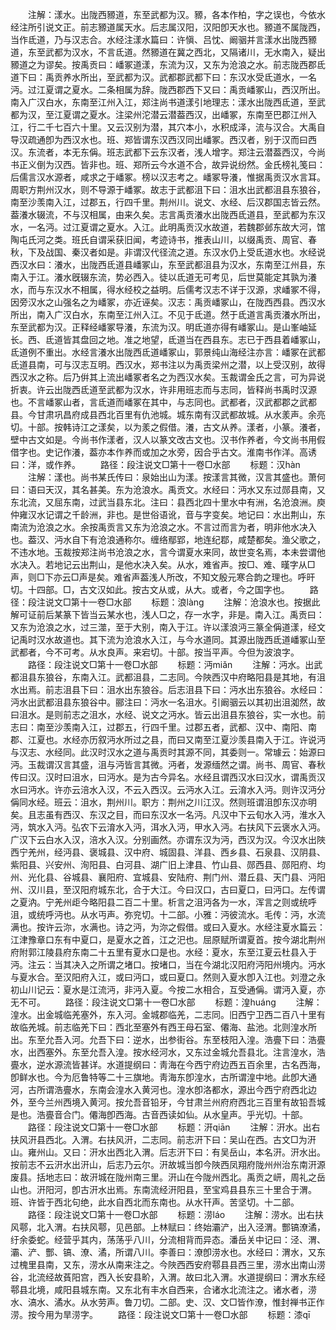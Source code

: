<!-- { "loadSidebar": true } -->
　　注解：漾水。出陇西豲道，东至武都为汉。豲，各本作柏，字之误也，今依水经注所引说文正。前志豲道属天水。后志属汉阳，汉阳卽天水也。豲道不属陇西，当作氐道，乃与汉志合。水经注漾水篇曰：许愼、吕忱、阚骃并言漾水出陇西豲道，东至武都为汉水，不言氐道。然豲道在冀之西北，又隔诸川，无水南入，疑出豲道之为谬矣。按禹贡曰：嶓冢道漾，东流为汉，又东为沧浪之水。前志陇西郡氐道下曰：禹贡养水所出，至武都为汉。武都郡武都下曰：东汉水受氐道水，一名沔。过江夏谓之夏水。二条相属为辞。陇西郡西下又曰：禹贡嶓冢山，西汉所出。南入广汉白水，东南至江州入江，郑注尚书道漾引地理志：漾水出陇西氐道，至武都为汉，至江夏谓之夏水。注梁州沱潜云潜葢西汉，出嶓冢，东南至巴郡江州入江，行二千七百六十里。又云汉别为潜，其穴本小，水积成泽，流与汉合。大禹自导汉疏通卽为西汉水也。班、郑皆谓东汉西汉同出嶓冢。西汉者，别于汉而曰西汉。东流者，本无东偁。班志武都下云东汉者，浅人增字。郑注云潜葢西汉，今尚书正义倒为汉西。皆非也。班、郑所云今水道不合，故异说纷然。金氏榜礼笺曰：后儒言汉水源者，咸求之于嶓冢。榜以汉志考之。嶓冢导瀁，惟据禹贡汉水言耳。周职方荆州汉水，则不导源于嶓冢。故志于武都沮下曰：沮水出武都沮县东狼谷，南至沙羡南入江，过郡五，行四千里。荆州川。说文、水经、后汉郡国志皆云然。葢瀁水辍流，不与汉相属，由来久矣。志言禹贡瀁水出陇西氐道县，至武都为东汉水，一名沔。过江夏谓之夏水。入江。此明禹贡汉水故道，若魏郡邺东故大河，馆陶屯氏河之类。班氏自谓采获旧闻，考迹诗书，推表山川，以缀禹贡、周官、春秋，下及战国、秦汉者如是。非谓汉代径流之道。东汉水仍上受氐道水也。水经说西汉水曰：瀁水，出陇西氐道县嶓冢山，东至武都沮县为汉水，东南至江州县，东南入于江。瀁水旣辍东流，势必西入。徒以氐道无可考见，后世莫能定其孰为瀁水，而与东汉水不相属，得水经校之益明。后儒考汉志不详于汉源，求嶓冢不得，因旁汉水之山强名之为嶓冢，亦近诬矣。汉志：禹贡嶓冢山，在陇西西县。西汉水所出，南入广汉白水，东南至江州入江。不见于氐道。然于氐道言禹贡瀁水所出，东至武都为汉。正释经嶓冢导瀁，东流为汉。明氐道亦得有嶓冢山。是山峯岫延长。西、氐道皆其盘回之地。准之地望，氐道当在西县东。志已于西县着嶓冢山，氐道例不重出。水经言瀁水出陇西氐道嶓冢山，郭景纯山海经注亦言：嶓冢在武都氐道县南，可与汉志互明。西汉水，郑书注以为禹贡梁州之潜，以上受汉别，故得西汉水之称。后乃倂其上流出嶓冢者名之为西汉水矣。玉裁谓金氏之言，可为异说折衷。许云出陇西氐道至武都为汉水，许非用班志而与志同，皆释尚书禹时汉源也。不言嶓冢山者，言氐道而嶓冢在其中，与志同也。武都者，汉武都郡之武都县。今甘肃巩昌府成县西北百里有仇池城。城东南有汉武都故城。从水羕声。余亮切。十部。按韩诗江之漾矣，以为羕之假借。瀁，古文从养。漾者，小篆。瀁者，壁中古文如是。今尚书作漾者，汉人以篆文改古文也。汉书作养者，今文尚书用假借字也。史记作瀁，葢亦本作养而或加之水旁，因合乎古文。淮南书作洋。高诱曰：洋，或作养。
　　路径：段注说文□第十一卷□水部
　　标题：汉hàn
　　注解：漾也。尚书某氏传曰：泉始出山为漾。按漾言其微，汉言其盛也。萧何曰：语曰天汉，其名甚美。东为沧浪水。禹贡文。水经曰：沔水又东过郧县南，又东北流，又屈东南，过武当县东北。注曰：县西北四十里水中有洲，名沧浪洲。庾仲雍汉水记谓之千龄洲，非也。是世俗语讹，音与字变矣。地记曰：水出荆山，东南流为沧浪之水。余按禹贡言又东为沧浪之水。不言过而言为者，明非他水决入也。葢汉、沔水自下有沧浪通称尔。缠络鄢郢，地连纪鄀，咸楚都矣。渔父歌之，不违水地。玉裁按郑注尚书沧浪之水，言今谓夏水来同，故世变名焉，本未尝谓他水决入。若地记云出荆山，是他水决入矣。从水，难省声。按□、难、暵字从□声，则□下亦云□声是矣。难省声葢浅人所改，不知文殷元寒合韵之理也。呼旰切。十四部。□，古文汉如此。按古文从或，从大。或者，今之国字也。
　　路径：段注说文□第十一卷□水部
　　标题：浪lànɡ
　　注解：沧浪水也。按据此解可证前后某篆下皆当云某水也，浅人□之，存一水字，非是。南入江。禹贡曰：又东为沧浪之水，过三澨，至于大别，南入于江。许以漾浪沔三篆全偁道漾，经文记禹时汉水故道也。其下流为沧浪水入江，与今水道同。其源出陇西氐道嶓冢山至武都者，今不可考。从水良声。来宕切。十部。按当平声。今但为波浪字。
　　路径：段注说文□第十一卷□水部
　　标题：沔miǎn
　　注解：沔水。出武都沮县东狼谷，东南入江。武都沮县，二志同。今陜西汉中府略阳县是其地，有沮水出焉。前志沮县下曰：沮水出东狼谷。后志沮县下曰：沔水出东狼谷。水经曰：沔水出武都沮县东狼谷中。郦注曰：沔水一名沮水。引阚骃云以其初出沮洳然，故曰沮水。是则前志之沮水，水经、说文之沔水。皆云出沮县东狼谷，实一水也。前志曰：南至沙羡南入江，过郡五，行四千里。过郡五者，武都、汉中、南阳、南郡、江夏也。水经亦历叙沔水所过之县，而曰又南至江夏沙羡县南入于江。许说沔与汉志、水经同。此汉时汉水之道与禹贡时其源不同，其委则一。常璩云：始源曰沔。玉裁谓汉言其盛，沮与沔皆言其微。沔者，发源缅然之谓。尚书、周官、春秋传曰汉。汉时曰沮水，曰沔水。是为古今异名。水经且谓西汉水曰汉水，谓禹贡汉水曰沔水。许亦云涪水入汉，不云入西汉。云沔水入江。云淯水入沔。则许汉沔分偁同水经。班云：沮水，荆州川。职方：荆州之川江汉。然则班谓沮卽东汉亦明矣。且志虽有西汉、东汉之目，而曰东汉水一名沔。凡汉中下云旬水入沔，淮水入沔，筑水入沔。弘农下云淯水入沔，洱水入沔，甲水入沔。右扶风下云褒水入沔。广汉下云白水入汉，涪水入汉。分别画然。亦谓东汉为沔，西汉为汉。今汉水出陜西宁羌州，经沔县、褒城县、汉中府、城固县、洋县、西乡县、石泉县、汉阴县、紫阳县、兴安州、洵阳县、白河县、湖广旧上津县、竹山县、郧西县、郧阳府、均州、光化县、谷城县、襄阳府、宜城县、安陆府、荆门州、潜丘县、天门县、沔阳州、汉川县，至汉阳府城东北，合于大江。今曰汉口，古曰夏口，曰沔口。左传谓之夏汭。宁羌州歫今略阳县二百二十里。析言之沮沔各为一水，浑言之则或统呼沮，或统呼沔也。从水丏声。弥兖切。十二部。小雅：沔彼流水。毛传：沔，水流满也。按许云沵，水满也。诗之沔，为沵之假借。或曰入夏水。水经注夏水篇云：江津豫章口东有中夏口，是夏水之首，江之汜也。屈原赋所谓夏首。按今湖北荆州府附郭江陵县府东南二十五里有夏水口是也。水经：夏水，东至江夏云杜县入于沔。注云：当其决入之所谓之堵口。按堵口，当在今湖北汉阳府沔阳州境内。沔水与夏水合。至汉阳府入江，或曰沔口，或曰夏口。然则入夏水卽入江也。刘澄之永初山川记云：夏水是江流沔，非沔入夏。今按二水相合，互受通偁。谓沔入夏，亦无不可。
　　路径：段注说文□第十一卷□水部
　　标题：湟huánɡ
　　注解：湟水。出金城临羌塞外，东入河。金城郡临羌，二志同。旧西宁卫西二百八十里有故临羌城。前志临羌下曰：西北至塞外有西王母石室、僊海、盐池。北则湟水所出。东至允吾入河。允吾下曰：逆水，出参街谷。东至枝阳入湟。浩亹下曰：浩亹水，出西塞外。东至允吾入湟。按水经河水，又东过金城允吾县北。注言湟水，浩亹水，逆水源流皆甚详。水道提纲曰：靑海在今西宁府边西五百余里，古名西海，卽鲜水也。今为厄鲁特等二十三旗地。靑海东卽湟水，古所谓湟中地。此卽大通河，古所谓浩亹水，东南会湟水入黄河也。湟水卽洛都水，源出今西宁府西北边外，至今兰州西境入黄河。按允吾音铅牙，今甘肃兰州府府西北三百里有故铅吾城是也。浩亹音合门。僊海卽西海。古音西读如仙。从水皇声。乎光切。十部。
　　路径：段注说文□第十一卷□水部
　　标题：汧qiān
　　注解：汧水。出右扶风汧县西北。入渭。右扶风汧，二志同。前志汧下曰：吴山在西。古文□为汧山。雍州山。又曰：汧水出西北入渭。后志汧下曰：有吴岳山，本名汧。汧水出。按前志不云汧水出汧山，后志乃云尔。汧故城当卽今陜西凤翔府陇州州治东南汧源废县。括地志曰：故汧城在陇州南三里。汧山在今陇州西北。禹贡之岍，周礼之岳山也。汧阳河，卽古汧水出焉。东南流经汧阳县，至宝鸡县县东三十里合于渭。班、许皆于西北句绝，此水自西北而东南也。从水幵声。苦坚切。十二部。
　　路径：段注说文□第十一卷□水部
　　标题：涝láo
　　注解：涝水。出右扶风鄠，北入渭。右扶风鄠，见邑部。上林赋曰：终始灞浐，出入泾渭。酆镐潦潏，纡余委蛇。经营乎其内，荡荡乎八川，分流相背而异态。潘岳关中记曰：泾、渭、灞、浐、酆、镐、潦、潏，所谓八川。李善曰：潦卽涝水也。水经曰：渭水，又东过槐里县南，又东，涝水从南来注之。今陜西西安府鄠县县西三里，涝水出南山涝谷，北流经故萯阳宫，西入长安县畍，入渭。故曰北入渭。水道提纲曰：渭水东经鄠县北境，咸阳县城东南。又东北有丰水自西来，合诸水北流注之。诸水者，涝水、滈水、潏水。从水劳声。鲁刀切。二部。史、汉、文□皆作潦，惟封禅书正作涝。按今用为旱涝字。
　　路径：段注说文□第十一卷□水部
　　标题：漆qī
